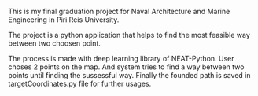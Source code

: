This is my final graduation project for Naval Architecture and Marine Engineering in Piri Reis University.

The project is a python application that helps to find the most feasible way between two choosen point.

The process is made with deep learning library of NEAT-Python. User choses 2 points on the map. And system tries to find 
a way between two points until finding the sussessful way. Finally the founded path is saved in targetCoordinates.py file
for further usages.
